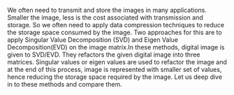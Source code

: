 We often need to transmit and store the images in many applications. Smaller the image, less is the cost associated with transmission and storage. 
So we often need to apply data compression techniques to reduce the storage space consumed by the image.
Two approaches for this are to apply Singular Value Decomposition (SVD) and Eigen Value Decomposition(EVD) on the image matrix.In these methods, digital image is given to SVD/EVD. 
They refactors the given digital image into three matrices. Singular values or eigen values are used to refactor the image and at the end of this process, image is represented with smaller set of values, hence reducing the storage space required by the image. Let us deep dive in to these methods and compare them.




